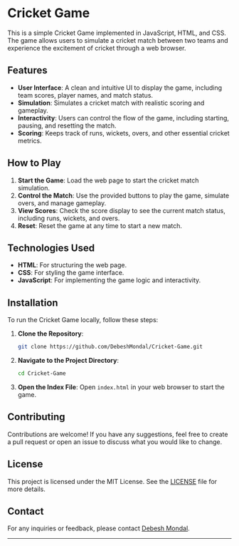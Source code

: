 

# Cricket Game

This is a simple Cricket Game implemented in JavaScript, HTML, and CSS. The game allows users to simulate a cricket match between two teams and experience the excitement of cricket through a web browser.

## Features

- **User Interface**: A clean and intuitive UI to display the game, including team scores, player names, and match status.
- **Simulation**: Simulates a cricket match with realistic scoring and gameplay.
- **Interactivity**: Users can control the flow of the game, including starting, pausing, and resetting the match.
- **Scoring**: Keeps track of runs, wickets, overs, and other essential cricket metrics.

## How to Play

1. **Start the Game**: Load the web page to start the cricket match simulation.
2. **Control the Match**: Use the provided buttons to play the game, simulate overs, and manage gameplay.
3. **View Scores**: Check the score display to see the current match status, including runs, wickets, and overs.
4. **Reset**: Reset the game at any time to start a new match.

## Technologies Used

- **HTML**: For structuring the web page.
- **CSS**: For styling the game interface.
- **JavaScript**: For implementing the game logic and interactivity.

## Installation

To run the Cricket Game locally, follow these steps:

1. **Clone the Repository**:
    ```sh
    git clone https://github.com/DebeshMondal/Cricket-Game.git
    ```
2. **Navigate to the Project Directory**:
    ```sh
    cd Cricket-Game
    ```
3. **Open the Index File**:
    Open `index.html` in your web browser to start the game.

## Contributing

Contributions are welcome! If you have any suggestions, feel free to create a pull request or open an issue to discuss what you would like to change.

## License

This project is licensed under the MIT License. See the [LICENSE](LICENSE) file for more details.

## Contact

For any inquiries or feedback, please contact [Debesh Mondal](https://github.com/DebeshMondal).

---

